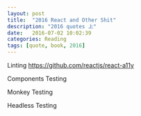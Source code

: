 ```yaml
---
layout: post
title:  "2016 React and Other Shit"
description: "2016 quotes 上"
date:   2016-07-02 10:02:39
categories: Reading
tags: [quote, book, 2016]
---
```


Linting
https://github.com/reactjs/react-a11y

Components Testing

Monkey Testing

Headless Testing

